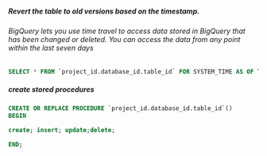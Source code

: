 ##### Revert the table to old versions based on the timestamp.
###### BigQuery lets you use time travel to access data stored in BigQuery that has been changed or deleted. You can access the data from any point within the last seven days

```SQL
SELECT * FROM `project_id.database_id.table_id` FOR SYSTEM_TIME AS OF TIMESTAMP_SUB(CURRENT_TIMESTAMP(), INTERVAL 200 minute)
```

##### create stored procedures

```SQL
CREATE OR REPLACE PROCEDURE `project_id.database_id.table_id`()
BEGIN

create; insert; update;delete;

END;
```
